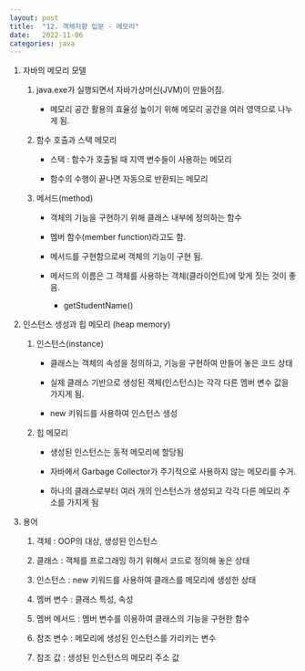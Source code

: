 ```yaml
---
layout: post
title:  "12. 객체지향 입문 - 메모리"
date:   2022-11-06
categories: java
---
```

1. 자바의 메모리 모델

    1) java.exe가 실행되면서 자바가상머신(JVM)이 만들어짐.

        - 메모리 공간 활용의 효율성 높이기 위해 메모리 공간을
          여러 영역으로 나누게 됨.

    2) 함수 호출과 스택 메모리

        - 스택 : 함수가 호출될 때 지역 변수들이 사용하는 메모리

        - 함수의 수행이 끝나면 자동으로 반환되는 메모리

    3) 메서드(method)

        - 객체의 기능을 구현하기 위해 클래스 내부에 정의하는 함수

        - 멤버 함수(member function)라고도 함.

        - 메서드를 구현함으로써 객체의 기능이 구현 됨.

        - 메서드의 이름은 그 객체를 사용하는 객체(클라이언트)에 맞게 짓는 것이 좋음.

            - getStudentName()

2. 인스턴스 생성과 힙 메모리 (heap memory)

    1) 인스턴스(instance)

        - 클래스는 객체의 속성을 정의하고, 기능을 구현하여 만들어 놓은 코드 상태

        - 실제 클래스 기반으로 생성된 객체(인스턴스)는 각각 다른 멤버 변수 값을 가지게 됨.

        - new 키워드를 사용하여 인스턴스 생성

    2) 힙 메모리

        - 생성된 인스턴스는 동적 메모리에 할당됨

        - 자바에서 Garbage Collector가 주기적으로 사용하지 않는 메모리를 수거.

        - 하나의 클래스로부터 여러 개의 인스턴스가 생성되고
          각각 다른 메모리 주소를 가지게 됨

3. 용어

    1) 객체 : OOP의 대상, 생성된 인스턴스

    2) 클래스 : 객체를 프로그래밍 하기 위해서 코드로 정의해 놓은 상태

    3) 인스턴스 : new 키워드를 사용하여 클래스를 메모리에 생성한 상태

    4) 멤버 변수 : 클래스 특성, 속성

    5) 멤버 메서드 : 멤버 변수를 이용하여 클래스의 기능을 구현한 함수

    6) 참조 변수 : 메모리에 생성된 인스턴스를 가리키는 변수
    
    7) 참조 값 : 생성된 인스턴스의 메모리 주소 값 
